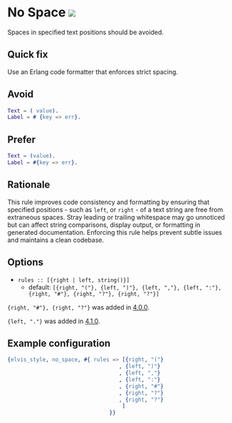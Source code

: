 # No Space [![](https://img.shields.io/badge/since-1.4.0-blue)](https://github.com/inaka/elvis_core/releases/tag/1.4.0)

Spaces in specified text positions should be avoided.

## Quick fix

Use an Erlang code formatter that enforces strict spacing.

## Avoid

```erlang
Text = ( value).
Label = # {key => err}.
```

## Prefer

```erlang
Text = (value).
Label = #{key => err}.
```

## Rationale

This rule improves code consistency and formatting by ensuring that specified positions - such as
`left`, or `right` - of a text string are free from extraneous spaces. Stray leading or trailing
whitespace may go unnoticed but can affect string comparisons, display output, or formatting in
generated documentation. Enforcing this rule helps prevent subtle issues and maintains a clean
codebase.

## Options

- `rules :: [{right | left, string()}]`
  - default: `[{right, "("}, {left, ")"}, {left, ","}, {left, ":"}, {right, "#"}, {right, "?"},
  {right, "?"}]`

`{right, "#"}, {right, "?"}` was added in [4.0.0](https://github.com/inaka/elvis_core/releases/tag/4.0.0).

`{left, "."}` was added in [4.1.0](https://github.com/inaka/elvis_core/releases/tag/4.1.0).

## Example configuration

```erlang
{elvis_style, no_space, #{ rules => [{right, "("}
                                   , {left, ")"}
                                   , {left, ","}
                                   , {left, ":"}
                                   , {right, "#"}
                                   , {right, "?"}
                                   , {right, "?"}
                                    ]
                                }}
```
